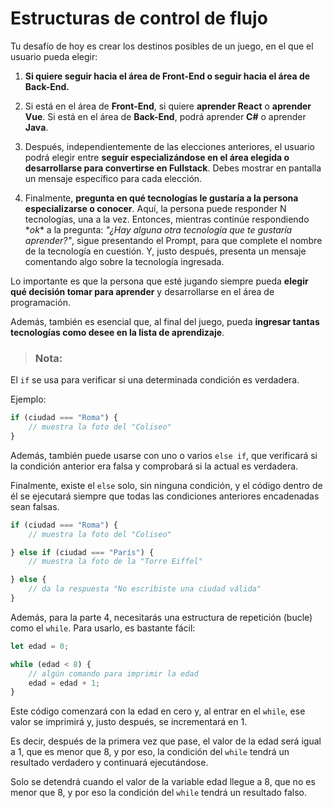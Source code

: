 # Estructuras de control de flujo

Tu desafío de hoy es crear los destinos posibles de un juego, en el que el usuario pueda elegir:

1. **Si quiere seguir hacia el área de Front-End o seguir hacia el área de Back-End.**

2. Si está en el área de **Front-End**, si quiere **aprender React** o **aprender Vue**. Si está en el área de **Back-End**, podrá aprender **C#** o aprender **Java**.

3. Después, independientemente de las elecciones anteriores, el usuario podrá elegir entre **seguir especializándose en el área elegida o desarrollarse para convertirse en Fullstack**. Debes mostrar en pantalla un mensaje específico para cada elección.

4. Finalmente, **pregunta en qué tecnologías le gustaría a la persona especializarse o conocer**. Aquí, la persona puede responder N tecnologías, una a la vez. Entonces, mientras continúe respondiendo \**ok** a la pregunta: *"¿Hay alguna otra tecnología que te gustaría aprender?"*, sigue presentando el Prompt, para que complete el nombre de la tecnología en cuestión. Y, justo después, presenta un mensaje comentando algo sobre la tecnología ingresada.

Lo importante es que la persona que esté jugando siempre pueda **elegir qué decisión tomar para aprender** y desarrollarse en el área de programación.

Además, también es esencial que, al final del juego, pueda **ingresar tantas tecnologías como desee en la lista de aprendizaje**.

> ### Nota:

El `if` se usa para verificar si una determinada condición es verdadera.

 

Ejemplo:

```javascript
if (ciudad === "Roma") {
    // muestra la foto del "Coliseo"
}
```

Además, también puede usarse con uno o varios `else if`, que verificará si la condición anterior era falsa y comprobará si la actual es verdadera.


Finalmente, existe el `else` solo, sin ninguna condición, y el código dentro de él se ejecutará siempre que todas las condiciones anteriores encadenadas sean falsas.


```javascript
if (ciudad === "Roma") {
    // muestra la foto del "Coliseo"

} else if (ciudad === "París") {
    // muestra la foto de la "Torre Eiffel"

} else {
    // da la respuesta "No escribiste una ciudad válida"
}
```

Además, para la parte 4, necesitarás una estructura de repetición (bucle) como el `while`. Para usarlo, es bastante fácil:

 
```javascript
let edad = 0;

while (edad < 8) {
    // algún comando para imprimir la edad
    edad = edad + 1;
}
```
 

Este código comenzará con la edad en cero y, al entrar en el `while`, ese valor se imprimirá y, justo después, se incrementará en 1.

 

Es decir, después de la primera vez que pase, el valor de la edad será igual a 1, que es menor que 8, y por eso, la condición del `while` tendrá un resultado verdadero y continuará ejecutándose.

 

Solo se detendrá cuando el valor de la variable edad llegue a 8, que no es menor que 8, y por eso la condición del `while` tendrá un resultado falso.

 